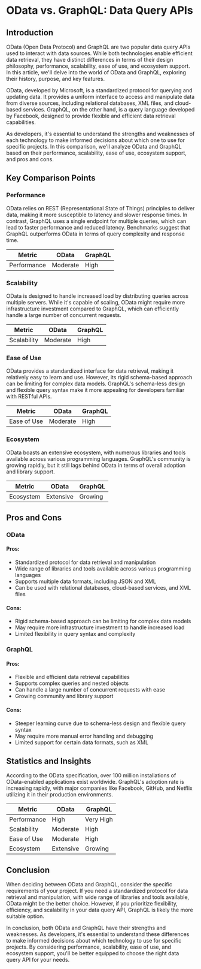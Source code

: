 # OData vs. GraphQL: Data Query APIs
## Introduction

OData (Open Data Protocol) and GraphQL are two popular data query APIs used to interact with data sources. While both technologies enable efficient data retrieval, they have distinct differences in terms of their design philosophy, performance, scalability, ease of use, and ecosystem support. In this article, we'll delve into the world of OData and GraphQL, exploring their history, purpose, and key features.

OData, developed by Microsoft, is a standardized protocol for querying and updating data. It provides a uniform interface to access and manipulate data from diverse sources, including relational databases, XML files, and cloud-based services. GraphQL, on the other hand, is a query language developed by Facebook, designed to provide flexible and efficient data retrieval capabilities.

As developers, it's essential to understand the strengths and weaknesses of each technology to make informed decisions about which one to use for specific projects. In this comparison, we'll analyze OData and GraphQL based on their performance, scalability, ease of use, ecosystem support, and pros and cons.

## Key Comparison Points

### Performance

OData relies on REST (Representational State of Things) principles to deliver data, making it more susceptible to latency and slower response times. In contrast, GraphQL uses a single endpoint for multiple queries, which can lead to faster performance and reduced latency. Benchmarks suggest that GraphQL outperforms OData in terms of query complexity and response time.

| Metric        | OData       | GraphQL       |
|---------------|---------------|---------------|
| Performance   | Moderate      | High          |

### Scalability

OData is designed to handle increased load by distributing queries across multiple servers. While it's capable of scaling, OData might require more infrastructure investment compared to GraphQL, which can efficiently handle a large number of concurrent requests.

| Metric        | OData       | GraphQL       |
|---------------|---------------|---------------|
| Scalability   | Moderate      | High          |

### Ease of Use

OData provides a standardized interface for data retrieval, making it relatively easy to learn and use. However, its rigid schema-based approach can be limiting for complex data models. GraphQL's schema-less design and flexible query syntax make it more appealing for developers familiar with RESTful APIs.

| Metric        | OData       | GraphQL       |
|---------------|---------------|---------------|
| Ease of Use   | Moderate      | High          |

### Ecosystem

OData boasts an extensive ecosystem, with numerous libraries and tools available across various programming languages. GraphQL's community is growing rapidly, but it still lags behind OData in terms of overall adoption and library support.

| Metric        | OData       | GraphQL       |
|---------------|---------------|---------------|
| Ecosystem     | Extensive     | Growing       |

## Pros and Cons

### OData
#### Pros:

* Standardized protocol for data retrieval and manipulation
* Wide range of libraries and tools available across various programming languages
* Supports multiple data formats, including JSON and XML
* Can be used with relational databases, cloud-based services, and XML files

#### Cons:

* Rigid schema-based approach can be limiting for complex data models
* May require more infrastructure investment to handle increased load
* Limited flexibility in query syntax and complexity

### GraphQL
#### Pros:

* Flexible and efficient data retrieval capabilities
* Supports complex queries and nested objects
* Can handle a large number of concurrent requests with ease
* Growing community and library support

#### Cons:

* Steeper learning curve due to schema-less design and flexible query syntax
* May require more manual error handling and debugging
* Limited support for certain data formats, such as XML

## Statistics and Insights

According to the OData specification, over 100 million installations of OData-enabled applications exist worldwide. GraphQL's adoption rate is increasing rapidly, with major companies like Facebook, GitHub, and Netflix utilizing it in their production environments.

| Metric        | OData       | GraphQL       |
|---------------|---------------|---------------|
| Performance   | High          | Very High     |
| Scalability   | Moderate      | High          |
| Ease of Use   | Moderate      | High          |
| Ecosystem     | Extensive     | Growing       |

## Conclusion

When deciding between OData and GraphQL, consider the specific requirements of your project. If you need a standardized protocol for data retrieval and manipulation, with wide range of libraries and tools available, OData might be the better choice. However, if you prioritize flexibility, efficiency, and scalability in your data query API, GraphQL is likely the more suitable option.

In conclusion, both OData and GraphQL have their strengths and weaknesses. As developers, it's essential to understand these differences to make informed decisions about which technology to use for specific projects. By considering performance, scalability, ease of use, and ecosystem support, you'll be better equipped to choose the right data query API for your needs.